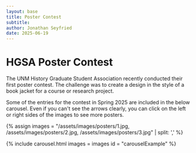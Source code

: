 ```yaml
---
layout: base
title: Poster Contest
subtitle:
author: Jonathan Seyfried
date: 2025-06-19
---
```


# HGSA Poster Contest

The UNM History Graduate Student Association recently conducted their first poster contest. The challenge was to create a design in the style of a book jacket for a course or research project.

Some of the entries for the contest in Spring 2025 are included in the below carousel. Even if you can't see the arrows clearly, you can click on the left or right sides of the images to see more posters.

{% assign images =
"/assets/images/posters/1.jpg,
/assets/images/posters/2.jpg,
/assets/images/posters/3.jpg" | split: ','
%}

{% include carousel.html
images = images
id = "carouselExample"
%}
